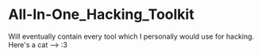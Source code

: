 # All-In-One_Hacking_Toolkit

Will eventually contain every tool which I personally would use for hacking.
Here's a cat --> :3
